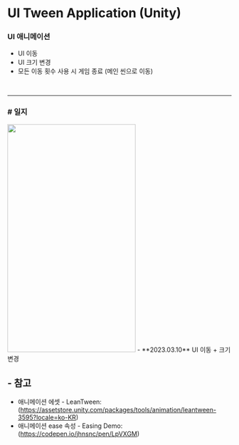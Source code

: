 # UI Tween Application (Unity)

### **UI 애니메이션**
  - UI 이동
  - UI 크기 변경
  - 모든 이동 횟수 사용 시 게임 종료 (메인 씬으로 이동)
<br>

---------------------------------

### **# 일지**
<img src="https://user-images.githubusercontent.com/86781939/224081950-761f110d-ba49-4e06-bc36-ed2dae7f48c8.gif"  width="288" height="512" >
 - **2023.03.10** UI 이동 + 크기 변경


<br>

## - 참고
  - 애니메이션 에셋 - LeanTween: (https://assetstore.unity.com/packages/tools/animation/leantween-3595?locale=ko-KR)
  - 애니메이션 ease 속성 - Easing Demo: (https://codepen.io/jhnsnc/pen/LpVXGM)
